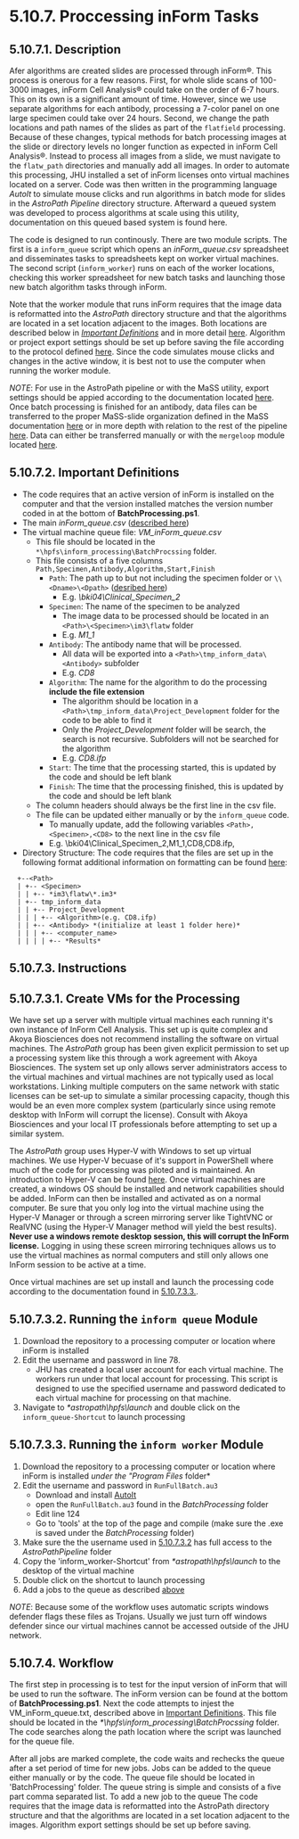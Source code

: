 # 5.10.7. Proccessing inForm Tasks 
## 5.10.7.1. Description
Afer algorithms are created slides are processed through inForm®. This process is onerous for a few reasons. First, for whole slide scans of 100-3000 images, inForm Cell Analysis® could take on the order of 6-7 hours. This on its own is a significant amount of time. However, since we use separate algorithms for each antibody, processing a 7-color panel on one large specimen could take over 24 hours. Second, we change the path locations and path names of the slides as part of the ```flatfield``` processing. Because of these changes, typical methods for batch processing images at the slide or directory levels no longer function as expected in inForm Cell Analysis®. Instead to process all images from a slide, we must navigate to the ```flatw_path``` directories and manually add all images. In order to automate this processing, JHU installed a set of inForm licenses onto virtual machines located on a server. Code was then written in the programming language *AutoIt* to simulate mouse clicks and run algorithms in batch mode for slides in the *AstroPath Pipeline* directory structure. Afterward a queued system was developed to process algorithms at scale using this utility, documentation on this queued based system is found here.

The code is designed to run continously. There are two module scripts. The first is a ```inform_queue``` script which opens an *inForm_queue.csv* spreadsheet and disseminates tasks to spreadsheets kept on worker virtual machines. The second script (```inform_worker```) runs on each of the worker locations, checking this worker spreadsheet for new batch tasks and launching those new batch algorithm tasks through inForm. 

Note that the worker module that runs inForm requires that the image data is reformatted into the *AstroPath* directory structure and that the algorithms are located in a set location adjacent to the images. Both locations are described below in [*Important Definitions*](#51072-important-definitions) and in more detail [here](../../../scans/docs/DirectoryOrganization.md#46-directory-organization "Title"). Algorithm or project export settings should be set up before saving the file according to the protocol defined [here](SavingProjectsfortheinFormJHUProcessingFarm.md#5104-saving-projects-for-the-inform-jhu-processing-farm). Since the code simulates mouse clicks and changes in the active window, it is best not to use the computer when running the worker module.

*NOTE*: For use in the AstroPath pipeline or with the MaSS utility, export settings should be appied according to the documentation located [here](SavingProjectsfortheinFormJHUProcessingFarm.md#5104-saving-projects-for-the-inform-jhu-processing-farm). Once batch processing is finished for an antibody, data files can be transferred to the proper MaSS-slide organization defined in the MaSS documentation [here](../../mergeloop/MaSS#merge-a-single-sample-mass) or in more depth with relation to the rest of the pipeline [here](../../../scans/docs/DirectoryOrganization.md#46-directory-organization). Data can either be transferred manually or with the ```mergeloop``` module located [here](../../mergeloop#59-mergeloop). 

## 5.10.7.2. Important Definitions
- The code requires that an active version of inForm is installed on the computer and that the version installed matches the version number coded in at the bottom of **BatchProcessing.ps1**.
- The main *inForm_queue.csv* ([described here](AddingSlidestotheinFormQueue.md#51053-instructions))
- The virtual machine queue file: *VM_inForm_queue.csv*
  - This file should be located in the ```*\hpfs\inform_processing\BatchProcssing``` folder. 
  - This file consists of a five columns ```Path,Specimen,Antibody,Algorithm,Start,Finish```
    - ```Path```: The path up to but not including the specimen folder or ```\\<Dname>\<Dpath>``` ([desribed here](../../../scans/docs/Definitions.md/#432-path-definitions))
      - E.g. *\\bki04\Clinical_Specimen_2* 
    - ```Specimen```: The name of the specimen to be analyzed
      - The image data to be processed should be located in an ```<Path>\<Specimen>\im3\flatw``` folder 
      - E.g. *M1_1*
    - ```Antibody```: The antibody name that will be processed.
      - All data will be exported into a ```<Path>\tmp_inform_data\<Antibody>``` subfolder
      - E.g. *CD8*
    - ```Algorithm```: The name for the algorithm to do the processing **include the file extension**
      - The algorithm should be location in a ```<Path>\tmp_inform_data\Project_Development``` folder for the code to be able to find it
      - Only the *Project_Development* folder will be search, the search is not recursive. Subfolders will not be searched for the algorithm
      - E.g. *CD8.ifp*
    - ```Start```: The time that the processing started, this is updated by the code and should be left blank
    - ```Finish```: The time that the processing finished, this is updated by the code and should be left blank
  - The column headers should always be the first line in the csv file.
  - The file can be updated either manually or by the ```inform_queue``` code. 
    - To manually update, add the following variables ```<Path>,<Specimen>,<CD8>``` to the next line in the csv file
    - E.g. \\bki04\Clinical_Specimen_2,M1_1,CD8,CD8.ifp,
- Directory Structure: The code requires that the files are set up in the following format additional information on formatting can be found [here](../../../scans/docs/DirectoryOrganization.md#46-directory-organization "Title"): <br>
```
  +--<Path>
  | +-- <Specimen>
  | | +-- *im3\flatw\*.im3*
  | +-- tmp_inform_data 
  | | +-- Project_Development 
  | | | +-- <Algorithm>(e.g. CD8.ifp) 
  | | +-- <Antibody> *(initialize at least 1 folder here)*
  | | | +-- <computer_name>
  | | | | +-- *Results*
``` 
## 5.10.7.3. Instructions
## 5.10.7.3.1. Create VMs for the Processing
We have set up a server with multiple virtual machines each running it's own instance of InForm Cell Analysis. This set up is quite complex and Akoya Biosciences does not recommend installing the software on virtual machines. The *AstroPath* group has been given explicit permission to set up a processing system like this through a work agreement with Akoya Biosciences. The system set up only allows server administrators access to the virtual machines and virtual machines are not typically used as local workstations. Linking multiple computers on the same network with static licenses can be set-up to simulate a similar processing capacity, though this would be an even more complex system (particularly since using remote desktop with InForm will corrupt the license). Consult with Akoya Biosciences and your local IT professionals before attempting to set up a similar system.

The *AstroPath* group uses Hyper-V with Windows to set up virtual machines. We use Hyper-V becuase of it's support in PowerShell where much of the code for processing was piloted and is maintained. An introduction to Hyper-V can be found [here](https://docs.microsoft.com/en-us/virtualization/hyper-v-on-windows/about/). Once virtual machines are created, a windows OS should be installed and network capabilities should be added. InForm can then be installed and activated as on a normal computer. Be sure that you only log into the virtual machine using the Hyper-V Manager or through a screen mirroring server like TightVNC or RealVNC (using the Hyper-V Manager method will yield the best results). **Never use a windows remote desktop session, this will corrupt the InForm license.** Logging in using these screen mirroring techniques allows us to use the virtual machines as normal computers and still only allows one InForm session to be active at a time. 

Once virtual machines are set up install and launch the processing code according to the documentation found in [5.10.7.3.3.](#570733-running-the-inform-worker-module).

## 5.10.7.3.2. Running the ```inform queue``` Module
1. Download the repository to a processing computer or location where inForm is installed
2. Edit the username and password in line 78. 
   - JHU has created a local user account for each virtual machine. The workers run under that local account for processing. This script is designed to use the specified username and password dedicated to each virtual machine for processing on that machine.
3. Navigate to *\*astropath\\hpfs\\launch* and double click on the ```inform_queue-Shortcut``` to launch processing

## 5.10.7.3.3. Running the ```inform worker``` Module
1. Download the repository to a processing computer or location where inForm is installed *under the "Program Files* folder*
2. Edit the username and password in ```RunFullBatch.au3```
   - Download and install [AutoIt](https://www.autoitscript.com/site/)
   - open the ```RunFullBatch.au3``` found in the *BatchProcessing* folder
   - Edit line 124
   - Go to 'tools' at the top of the page and compile (make sure the .exe is saved under the *BatchProcessing* folder)
3. Make sure the the username used in [5.10.7.3.2](#570732-running-the-inform_queue-module) has full access to the *AstroPathPipeline* folder
4. Copy the 'inform_worker-Shortcut' from *\*astropath\\hpfs\\launch* to the desktop of the virtual machine
5. Double click on the shortcut to launch processing
6. Add a jobs to the queue as described [above](#51072-important-definitions)

*NOTE*: Because some of the workflow uses automatic scripts windows defender flags these files as Trojans. Usually we just turn off windows defender since our virtual machines cannot be accessed outside of the JHU network. 

## 5.10.7.4. Workflow
The first step in processing is to test for the input version of inForm that will be used to run the software. The inForm version can be found at the bottom of **BatchProcessing.ps1**. Next the code attempts to injest the VM_inForm_queue.txt, described above in [Important Definitions](#51072-important-definitions). This file should be located in the *\*\hpfs\\inform_processing\\BatchProcssing* folder. The code searches along the path location where the script was launched for the queue file. 

After all jobs are marked complete, the code waits and rechecks the queue after a set period of time for new jobs. Jobs can be added to the queue either manually or by the code. The queue file should be located in 'BatchProcessing' folder. The queue string is simple and consists of a five part comma separated list. To add a new job to the queue The code requires that the image data is reformatted into the AstroPath directory structure and that the algorithms are located in a set location adjacent to the images. Algorithm export settings should be set up before saving.
